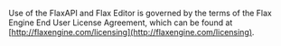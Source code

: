 Use of the FlaxAPI and Flax Editor is governed by the terms of the Flax Engine End User License Agreement, which can be found at [http://flaxengine.com/licensing](http://flaxengine.com/licensing).
